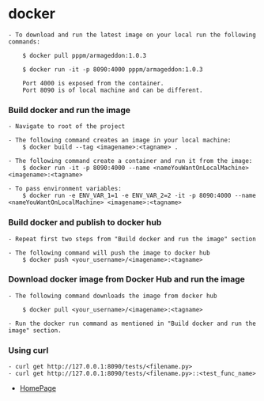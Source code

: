 # docker

    - To download and run the latest image on your local run the following commands:
        
        $ docker pull pppm/armageddon:1.0.3
        
        $ docker run -it -p 8090:4000 pppm/armageddon:1.0.3
        
        Port 4000 is exposed from the container.
        Port 8090 is of local machine and can be different.

### Build docker and run the image

    - Navigate to root of the project
    
    - The following command creates an image in your local machine:
        $ docker build --tag <imagename>:<tagname> .
        
    - The following command create a container and run it from the image:
        $ docker run -it -p 8090:4000 --name <nameYouWantOnLocalMachine> <imagename>:<tagname>
    
    - To pass environment variables:
        $ docker run -e ENV_VAR_1=1 -e ENV_VAR_2=2 -it -p 8090:4000 --name <nameYouWantOnLocalMachine> <imagename>:<tagname>
        
### Build docker and publish to docker hub

    - Repeat first two steps from "Build docker and run the image" section
    
    - The following command will push the image to docker hub
        $ docker push <your_username>/<imagename>:<tagname>
         
### Download docker image from Docker Hub and run the image
    
    - The following command downloads the image from docker hub
    
        $ docker pull <your_username>/<imagename>:<tagname>
        
    - Run the docker run command as mentioned in "Build docker and run the image" section.


### Using curl
    - curl get http://127.0.0.1:8090/tests/<filename.py>
    - curl get http://127.0.0.1:8090/tests/<filename.py>::<test_func_name>



- [HomePage](../README.md)

